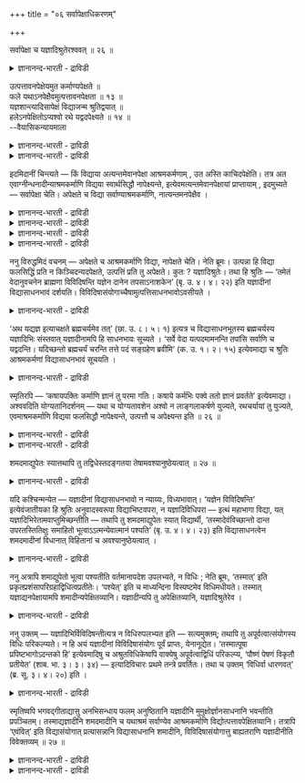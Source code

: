 +++
title = "०६ सर्वापेक्षाधिकरणम्"

+++

सर्वापेक्षा च यज्ञादिश्रुतेरश्ववत् ॥ २६ ॥  
<details><summary>ज्ञानानन्द-भारती - द्राविडी</summary>

सर्वाबेक्षा स यज्ञादिच्रुदेरच्ववत् ॥ २६ ॥
</details>

उत्पत्तावनपेक्षेयमुत कर्माण्यपेक्षते ॥  
फले यथाऽनपेक्षैवमुत्पत्तावनपेक्षता ॥ १३ ॥  
यज्ञशान्त्यादिसापेक्षं विद्याजन्म श्रुतिद्वयात् ॥  
हलेऽनपेक्षितोऽप्यश्वो रथे यद्वदपेक्ष्यते ॥ १४ ॥  
--वैयासिकन्यायमाला

<details><summary>ज्ञानानन्द-भारती - द्राविडी</summary>

इन्द अबेक्षिक्कादिरुत्तल् (ञाऩम्) उण्डावदिला? अल्लदु (उण्डावदिल् ञाऩम्)
कर्माक्कळै अबेक्षिक्कि ऱदा? पलऩ् विषयत्तिल् ऎप्पडि अबेक्षैयिल्लैयो,
अव्विदमे उण्डावदिलुम् अबेक्षै किडैयादु।
</details>

<details><summary>ज्ञानानन्द-भारती - द्राविडी</summary>

वित्यै उण्डावदु इरण्डु सुरुदिगळाल् यक्ञम् मुदलियदैयुम्, सान्दि
मुदलियदैयुम्, अबेक्षिक्किऱदाग वे यिरुक्किऱदु। कलप्पैयिल् (उऴुवदऱ्कु)
कुदिरै अबेक्षिक्कप् पडविल्लैयाऩालुम् रदत्तिल् (इऴुप्पदऱ्काग)
अबेक्षिक्कप् पडुगिऱदु ऎप्पडियो अप्पडि।
</details>

इदमिदानीं चिन्त्यते — किं विद्याया अत्यन्तमेवानपेक्षा आश्रमकर्मणाम् , उत
अस्ति काचिदपेक्षेति। तत्र अत एवाग्नीन्धनादीन्याश्रमकर्माणि विद्यया
स्वार्थसिद्धौ नापेक्ष्यन्ते, इत्येवमत्यन्तमेवानपेक्षायां प्राप्तायाम् ,
इदमुच्यते — सर्वापेक्षा चेति। अपेक्षते च विद्या सर्वाण्याश्रमकर्माणि,
नात्यन्तमनपेक्षैव ।

<details><summary>ज्ञानानन्द-भारती - द्राविडी</summary>

(वित्यैयाऩदु तऩदु पलऩाऩ मुक्तियैत् तरुवदऱ्कु ऎप्पडि कर्मावै
अबेक्षिक्कविल्लैयो, अदुबोलवे ञाऩम् उण्डावदऱ्कुम् कर्मा तेवै यिल्लै।
अप्पडियिल्लाविट्टाल् ऒरे वित्यै ऒरु इडत्तिल् अबेक्षिक्किऱदु, ऒरु
इडत्तिल् अबेक्षिक्क विल्लैयॆऩ्ऱु सॊल्ल वेण्डुम्। इदु युक्तमिल्लै ऎऩ्ऱु
पूर्वबक्षम्।
</details>

<details><summary>ज्ञानानन्द-भारती - द्राविडी</summary>

कुदिरैयै कलप्पैयै इऴुप्पदिल् उबयोगिप् पदिल्लै। आऩाल् तेरै इऴुप्पदिल्
उबयोगिक् किऱोम्। तगुदियैक् कॊण्डु ताऩ् तीर्माऩिक्क वेण्डुम्। इदुबोल्
ञाऩत्ताल् मुक्ति एऱ्पड कर्मा तेवैयिल्लाविट्टालुम् ञाऩम् उण्डावदऱ्कु
कर्मा तेवदैदाऩ्। कर्मावैयुम् समदमादिगळैयुम् ञाऩ सादऩङ्गळाग सुरुदि
कूऱुगिऱदु। इदिल् आसिरमदर्मङ्गळ् पहिरङ्गसादऩम् समदमादिगळ् अन्दरङ्गसादऩम्
आगैयाल् ञाऩमुण्डावदऱ्कु ऎल्ला आसिरमदर्मङ् गळुम् तेवै ताऩ् ऎऩ्ऱु
सित्तान्दम्)।
</details>

<details><summary>ज्ञानानन्द-भारती - द्राविडी</summary>

इप्पॊऴुदु, वित्यैक्कु आसिरम कर्माक्कळुडैय अबेक्षै मुऴुवदुमे किडैयादा,
अल्लदु एदेऩुम् अबेक्षै उण्डा ऎऩ्ऱ इदु सिन्दिक्कप्पडुगिऱदु।
</details>

<details><summary>ज्ञानानन्द-भारती - द्राविडी</summary>

अदिऩालेये, अक्ऩि, इन्दऩम् मुदलाऩ आसिरम कर्माक्कळ् वित्यैयिऩाल् तऩ्
पिरयोजऩम् सित्तिप् पदऱ्कु अबेक्षिक्कप्पडविल्लै ऎऩ्ऱिरुप्पदाल् इव् विदम्
मुऱ्ऱिलुमे अबेक्षै इल्लैयॆऩ्ऱु एऱ्पडुम् पोदु, इदु सॊल्लप्पडुगिऱदु।
"ऎल्लावऱ्ऱिऱ्कुम् अबेक्षै" ऎऩ्ऱु। ऎल्ला आसिरम कर्माक्कळैयुम् वित्यै
अबेक्षिक्किऱदु; मुऱ्ऱिलुम् अबेक्षैयेयिल् लैयॆऩ्बदिल्लै।
</details>

ननु विरुद्धमिदं वचनम् — अपेक्षते च आश्रमकर्माणि विद्या, नापेक्षते चेति।
नेति ब्रूमः। उत्पन्ना हि विद्या फलसिद्धिं प्रति न किञ्चिदन्यदपेक्षते,
उत्पत्तिं प्रति तु अपेक्षते। कुतः ? यज्ञादिश्रुतेः। तथा हि श्रुतिः —
‘तमेतं वेदानुवचनेन ब्राह्मणा विविदिषन्ति यज्ञेन दानेन तपसाऽनाशकेन’ (बृ.
उ. ४। ४। २२) इति यज्ञादीनां विद्यासाधनभावं दर्शयति।
विविदिषासंयोगाच्चैषामुत्पत्तिसाधनभावोऽवसीयते ।

<details><summary>ज्ञानानन्द-भारती - द्राविडी</summary>

वित्यै आसिरम कर्माक्कळै अबेक्षिक्किऱदु, अबेक्षिक्कवुम् इल्लै, ऎऩ्ऱुळ्ळ
इन्द सॊल् विरुत्तमिल्लैया? ऎऩ्ऱाल्, इल्लै ऎऩ्गिऱोम्। उण्डागिविट्ट वित्यै
अल्लवा पलऩ् सित्तिक्कुम् पॊरुट्टु वेऱु ऎदैयुम् अबेक्षिप्पदिल्लै ;
उण्डागुम् पॊरुट्टो अबेक्षिक्किऱदु। ऎदिऩाल्? “यक्ञम् मुदलाऩ सुरुदियिऩाल्”
अप्पडिये “अन्द इवरै पिराह्मणर्गळ् वेदाऩु वसऩत्तिऩालुम्, यक्ञत्तिऩालुम्,
ताऩत्तिऩालुम्, नासम् सॆय्याद तबसिऩालुम् अऱिय विरुम्बुगिऱार्गळ्"
(पिरुहत्।IV-४-२२) ऎऩ्ऱु सुरुदि यक्ञम् मुदलियवैगळुक्कु वित्यैक्कु
सादऩमायिरुक्कुम् तऩ्मैयै काट्टुगिऱदु। अऱिय विरुप्पत्तुडऩ्
सेर्क्कैयिरुप्पदाल् इवैगळुक्कु (वित्यै) उण्डावदऱ्कु सादऩमायिरुक्कुम्
तऩ्मै तीर्माऩिक्कप्पडुगिऱदु।
</details>

‘अथ यद्यज्ञ इत्याचक्षते ब्रह्मचर्यमेव तत्’ (छा. उ. ८। ५। १) इत्यत्र च
विद्यासाधनभूतस्य ब्रह्मचर्यस्य यज्ञादिभिः संस्तवात् यज्ञादीनामपि हि
साधनभावः सूच्यते । ‘सर्वे वेदा यत्पदमामनन्ति तपांसि सर्वाणि च
यद्वदन्ति। यदिच्छन्तो ब्रह्मचर्यं चरन्ति तत्ते पदं सङ्ग्रहेण ब्रवीमि’
(क. उ. १। २। १५) इत्येवमाद्या च श्रुतिः आश्रमकर्मणां विद्यासाधनभावं
सूचयति ।

<details><summary>ज्ञानानन्द-भारती - द्राविडी</summary>

“ऎदै यक्ञम् ऎऩ्ऱु सॊल्गिऱार्गळो अदु पिरह्म सर्यम्दाऩ्" (सान्।VIII-५-१)
ऎऩ्ऱविडत्तिल् वित्यैक्कु सादऩमायिरुक्किऱ पिरह्मसर्यत्तै यक्ञम्
मुदलियवैगळाग स्तोत्रम् सॆय्दिरुप्पदाल, यक्ञम् मुदलियवैगळुक्कुम्
सादऩत्तऩ्मै सूसिक्कप्पडुगिऱ तल्लवा? “ऎल्ला वेदङ्गळुम् ऎन्द निलैयै
सॊल्लुगिऩ्ऱऩवो, ऎल्ला तबस्कळुम् ऎदै सॊल्लुगिऩ्ऱऩवो ऎदै विरुम्बि
पिरह्मसर्यत्तै अऩुष्टिक्किऱार्गळो, अन्द निलैयै उऩक्कु सुरुक्कमागच्
चॊल्लुगिऱेऩ्” (काडग।II-१५) ऎऩ्बदु मुदलाऩ सुरुदियुम् आसिरमगर्माक्कळुक्कु
वित्या सादऩत्तऩ्मैयै सूसिप्पिक्किऱदु।
</details>

स्मृतिरपि — ‘कषायपक्तिः कर्माणि ज्ञानं तु परमा गतिः। कषाये कर्मभिः
पक्वे ततो ज्ञानं प्रवर्तते’ इत्येवमाद्या। अश्ववदिति योग्यतानिदर्शनम् —
यथा च योग्यतावशेन अश्वो न लाङ्गलाकर्षणे युज्यते, रथचर्यायां तु युज्यते,
एवमाश्रमकर्माणि विद्यया फलसिद्धौ नापेक्ष्यन्ते, उत्पत्तौ च अपेक्ष्यन्त
इति ॥ २६ ॥

<details><summary>ज्ञानानन्द-भारती - द्राविडी</summary>

स्मिरुदियुम् “अऴुक्कु (पाबम्) पोवदऱ्कु कर्माक्कळ्; ञाऩमो मेलाऩ कदि
कर्माक्कळिऩाल् अऴुक्कु (पाबम्) पक्वमाऩाल् (नीङ्गिऩाल्) पिऱगु ञाऩम्
एऱ्पडुगिऱदु” ऎऩ्बदु मुदलियदु।
</details>

<details><summary>ज्ञानानन्द-भारती - द्राविडी</summary>

"कुदिरैयैप् पोल” ऎऩ्बदु योक्कियदैक्कु तिरुष्टान्दम् योक्कियदै कारणमाग
कुदिरैयै एर् इऴुप्पदिल् उबयोगप्पडुत्तुवदिल्लै, आऩाल् रदम् इऴुप्पदिल्
उबयोगप्पडुत्तुप्पडुगिऱदु ऎऩ्बदु ऎप्पडि यो अप्पडिये आसिरमगर्माक्कळ्
वित्यैयिऩाल् पलऩ् सित्तिप्पदिल् अबेक्षिक्कप्पडुवदिल्लै, उण्डावदिल्
अबेक्षिक्कप्पडुगिऩ्ऱऩ ऎऩ्ऱु।
</details>

शमदमाद्युपेतः स्यात्तथापि तु तद्विधेस्तदङ्गतया तेषामवश्यानुष्ठेयत्वात् ॥
२७ ॥  
<details><summary>ज्ञानानन्द-भारती - द्राविडी</summary>

समदममात्युबेद: स्यात्तदाअबि तु तत्विदेस्तदङ्गदया ते षामवच्या
नुष्टेयत्वात् ॥ २७ ॥
</details>

यदि कश्चिन्मन्येत — यज्ञादीनां विद्यासाधनभावो न न्याय्यः, विध्यभावात्।
‘यज्ञेन विविदिषन्ति’ इत्येवंजातीयका हि श्रुतिः अनुवादस्वरूपा
विद्याभिष्टवपरा, न यज्ञादिविधिपरा — इत्थं महाभागा विद्या, यत्
यज्ञादिभिरेतामवाप्तुमिच्छन्तीति — तथापि तु शमदमाद्युपेतः स्यात्
विद्यार्थी, ‘तस्मादेवंविच्छान्तो दान्त उपरतस्तितिक्षुः समाहितो
भूत्वाऽऽत्मन्येवात्मानं पश्यति’ (बृ. उ. ४। ४। २३) इति विद्यासाधनत्वेन
शमदमादीनां विधानात् विहितानां च अवश्यानुष्ठेयत्वात् ।

<details><summary>ज्ञानानन्द-भारती - द्राविडी</summary>

यक्ञम् मुदलाऩवैगळुक्कु वित्या सादऩत् तऩ्मै नियायमिल्लै।
विदियिल्लाददिऩाल् "यक्ञत् तिऩाल् अऱिय विरुम्बुगिऱार्गळ्” ऎऩ्बदु पोलुळ्ळ
सुरुदि वित्यैयै स्तोत्तिरम् सॆय्वदिल् तात्पर्यमुळ्ळ अऩुवादरूबमल्लवा?
यक्ञम् मुदलियवैगळै विदिप्पदिल् तात्पर्यमुळ्ळदल्ल। यक्ञम् मुदलियवै कळाल्
इदै अडैय विरुम्बुगिऱार्गळ् ऎऩ्बदिऩाल् वित्यै इव्वळवु महिमैयुळ्ळदु ऎऩ्ऱु
ऎवऩावदु ऒरुवऩ् निऩैत्ताऩेयाऩाल्, अप्पडियिरुन्दालुम्गूड वित्यैयै
अबेक्षिक्किऱवऩ् समम् तमम् मुदलियदुडऩ् कूडिऩवऩाय् इरुक्क वेण्डुम्।
“आगैयाल् इव्विदम् अऱिन्दवऩ् सान्दऩाय् तान्दऩाय् उबयदऩाय् तिदिक्ष वाय्
समाहिदऩाय् इरुन्दु कॊण्डु तऩ्ऩिडत्ति लेये आत्मावै पार्क्किऱाऩ्"
(पिरुहत्।IV-४-२३) ऎऩ्ऱु वित्यैक्कु सादऩमाग समम् तमम् मुदलियवैगळ्
विदिक्कप् पट्टिरुप्पदाल्, विदिक्कप्पट्टवैगळ् अवसियम् अऩुष्टिक्क वेण्डिय
तऩ्मैयुळ्ळदाल्।
</details>

ननु अत्रापि शमाद्युपेतो भूत्वा पश्यतीति वर्तमानापदेश उपलभ्यते, न विधिः ;
नेति ब्रूमः, ‘तस्मात्’ इति प्रकृतप्रशंसापरिग्रहाद्विधित्वप्रतीतेः।
‘पश्येत्’ इति च माध्यन्दिना विस्पष्टमेव विधिमधीयते। तस्मात्
यज्ञाद्यनपेक्षायामपि शमादीन्यपेक्षितव्यानि। यज्ञादीन्यपि तु
अपेक्षितव्यानि, यज्ञादिश्रुतेरेव ।

<details><summary>ज्ञानानन्द-भारती - द्राविडी</summary>

इङ्गेयुम्गूड "समम् मुदलियदुडऩ् कूडिऩवऩाग इरुन्दु कॊण्डु पार्क्किऱाऩ्"
ऎऩ्ऱु इरुप्पदैच् चॊल्वदु काण्गिऱदे तविर विदि इल्लैये ऎऩ्ऱाल्, अप्पडियल्ल
ऎऩ्ऱु सॊल्लुगिऱोम्। “आगैयाल्” ऎऩ्ऱु पिरगिरुदत्तैप् पुगऴ्वदु किडैप्पदाल्,
विदियॆऩ्ऱु तॆरिगिऱबडियाल्, मात्यन्दिऩर्गळ् "पार्क्क वेण्डुम्” ऎऩ्ऱु
तॆळिवागवे विदियैच् चॊल्गिऱार्गळ्। आगै याल् यक्ञम् मुदलाऩदै
अबेक्षिक्कामल् पोऩालुम्, समम् मुदलियवैगळ् अबेक्षिक्कप्पड वेण्डिय वैगळे
यक्ञम् मुदलाऩवैगळुम् अबेक्षिक्कप्पड वेण्डियवैगळ्दाऩ्, यक्ञम् मुदलाऩ
सुरुदियिऩाल्।
</details>

ननु उक्तम् — यज्ञादिभिर्विविदिषन्तीत्यत्र न विधिरुपलभ्यत इति —
सत्यमुक्तम्; तथापि तु अपूर्वत्वात्संयोगस्य विधिः परिकल्प्यते। न हि अयं
यज्ञादीनां विविदिषासंयोगः पूर्वं प्राप्तः, येनानूद्येत। ‘तस्मात्पूषा
प्रपिष्टभागोऽदन्तको हि’ इत्येवमादिषु च अश्रुतविधिकेष्वपि वाक्येषु
अपूर्वत्वाद्विधिं परिकल्प्य, ‘पौष्णं पेषणं विकृतौ प्रतीयेत’ (शाब. भा.
३। ३। ३४) — इत्यादिविचारः प्रथमे तन्त्रे प्रवर्तितः। तथा च उक्तम्
‘विधिर्वा धारणवत्’ (ब्र. सू. ३। ४। २०) इति ।

<details><summary>ज्ञानानन्द-भारती - द्राविडी</summary>

यक्ञम् मुदलियवैगळाल् अऱिय विरुम्बुगि ऱार्गळ् ऎऩ्ऱविडत्तिल् विदि
काणप्पडविल्लैयॆऩ्ऱु सॊल्लप्पट्टदे ऎऩ्ऱाल्, वास्तवम् सॊल्लप्पट्टदु, आऩाल्
अप्पडियुम् सेर्क्कै अबूर्वमायिरुप्पदाल् विदि कल्बिक्कप्पडुगिऱदु। यक्ञम्
मुदलियवैगळुक्कु अऱिय विरुप्पत्तुडऩ् उळ्ळ सम्बन्दम् मुऩ्ऩाल् किडैक्क
विल्लैये? किडैत्तिरुन्दाल् अऩुवादमागुम्। “आगैयाल् पूषा पिसैन्द मावै
पागमायुडैयवर्, पल् इल्लादवर् अल्लवा” ऎऩ्ऱ इदु मुदलाऩ विदि
सॊल्लप्पडामलिरुक्कुम् वाक्कियङ्गळिलुम् अबूर्वम् ऎऩ्ऱ कारणत्तिऩाल् विदियै
कल्बित्तुक्कॊण्डु “पूषा तेवदै सम्बन्दमाऩ पिसैवदु विगिरुदियिल् अऱियवुम्"
ऎऩ्ऱु आरम्बित्तु मुदल् तन्दिरत्तिल् (पूर्वमीमांसा जैमिऩि सूत्तिरत्तिल्)
विसारम् एऱ्पट् टिरुक्किऱदु। अप्पडिये “अल्लदु विदि, तारणम्बोल”
(सूत्रम्।III;४-२०) ऎऩ्ऱु (मुऩ्) सॊल्लप्पट्टिरुक्किऱदु।
</details>

स्मृतिष्वपि भगवद्गीताद्यासु अनभिसन्धाय फलम् अनुष्ठितानि यज्ञादीनि
मुमुक्षोर्ज्ञानसाधनानि भवन्तीति प्रपञ्चितम्। तस्माद्यज्ञादीनि शमदमादीनि
च यथाश्रमं सर्वाण्येव आश्रमकर्माणि विद्योत्पत्तावपेक्षितव्यानि। तत्रापि
‘एवंवित्’ इति विद्यासंयोगात् प्रत्यासन्नानि विद्यासाधनानि शमादीनि,
विविदिषासंयोगात्तु बाह्यतराणि यज्ञादीनीति विवेक्तव्यम् ॥ २७ ॥

<details><summary>ज्ञानानन्द-भारती - द्राविडी</summary>

पगवत्कीदै मुदलाऩ स्मिरुदिगळिलुम् पलऩै ऎण्णामल् अऩुष्टिक्कप्पडुम् यक्ञम्
मुदलियवै मोक्षत्तै विरुम्बुगिऱवऩुक्कु ञाऩ सादऩङ्गळाग इरुक्किऩ्ऱऩवॆऩ्बदु
विस्तरिक्कप् पट्टिरुक्किऱदु।
</details>

<details><summary>ज्ञानानन्द-भारती - द्राविडी</summary>

आगैयाल् यक्ञम् मुदलाऩदुम् समम्, तमम् मुदलाऩदुमाऩ अन्दन्द
आसिरमप्पडिक्कुळ्ळ ऎल्ला आसिरम कर्माक्कळुमे वित्यै, उण्डावदऱ्कु अबे
क्षिक्कप्पडुबवैगळ्। अवैगळुक्कुळ्ळुम्, “इव्विदम् अऱिन्दवऩ्” ऎऩ्ऱु
वित्यैयुडऩ् सम्बन्दमिरुप्पदाल् नॆरुङ्गिऩ वित्या सादऩङ्गळ् समम्
मुदलियवैगळ् “तॆरियविरुम्बुवदु” ऎऩ्बदुडऩ् सम्बन्दमिरुप्पदाल् मिगवुम्
वॆळियिलुळ्ळवैगळ् यक्ञम् मुदलियवैगळ्, ऎऩ्ऱु पिरित्तु अऱिय वेण्डुम्।
</details>

